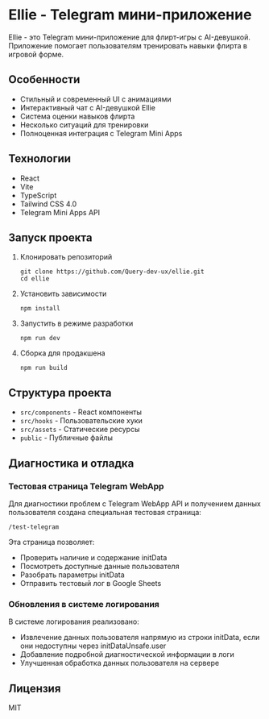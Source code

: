 # Ellie - Telegram мини-приложение 

Ellie - это Telegram мини-приложение для флирт-игры с AI-девушкой. Приложение помогает пользователям тренировать навыки флирта в игровой форме.

## Особенности

- Стильный и современный UI с анимациями
- Интерактивный чат с AI-девушкой Ellie
- Система оценки навыков флирта
- Несколько ситуаций для тренировки
- Полноценная интеграция с Telegram Mini Apps

## Технологии

- React
- Vite
- TypeScript
- Tailwind CSS 4.0
- Telegram Mini Apps API

## Запуск проекта

1. Клонировать репозиторий
   ```
   git clone https://github.com/Query-dev-ux/ellie.git
   cd ellie
   ```

2. Установить зависимости
   ```
   npm install
   ```

3. Запустить в режиме разработки
   ```
   npm run dev
   ```

4. Сборка для продакшена
   ```
   npm run build
   ```

## Структура проекта

- `src/components` - React компоненты
- `src/hooks` - Пользовательские хуки
- `src/assets` - Статические ресурсы
- `public` - Публичные файлы

## Диагностика и отладка

### Тестовая страница Telegram WebApp

Для диагностики проблем с Telegram WebApp API и получением данных пользователя создана специальная тестовая страница:

```
/test-telegram
```

Эта страница позволяет:
- Проверить наличие и содержание initData
- Посмотреть доступные данные пользователя
- Разобрать параметры initData
- Отправить тестовый лог в Google Sheets

### Обновления в системе логирования

В системе логирования реализовано:
- Извлечение данных пользователя напрямую из строки initData, если они недоступны через initDataUnsafe.user
- Добавление подробной диагностической информации в логи
- Улучшенная обработка данных пользователя на сервере

## Лицензия

MIT
